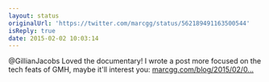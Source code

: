 ```yaml
---
layout: status
originalUrl: 'https://twitter.com/marcgg/status/562189491163500544'
isReply: true
date: 2015-02-02 10:03:14
---
```


@GillianJacobs Loved the documentary! I wrote a post more focused on the tech feats of GMH, maybe it'll interest you: [marcgg.com/blog/2015/02/0…](http://marcgg.com/blog/2015/02/02/grace-murray-hopper-compiler-cobol/)
